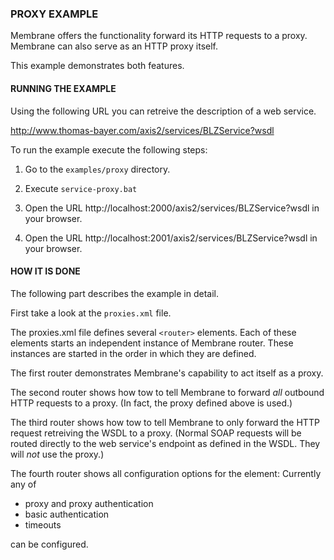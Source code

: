### PROXY EXAMPLE

Membrane offers the functionality forward its HTTP requests to a proxy.
Membrane can also serve as an HTTP proxy itself.

This example demonstrates both features.


#### RUNNING THE EXAMPLE

Using the following URL you can retreive the description of a web service.

http://www.thomas-bayer.com/axis2/services/BLZService?wsdl


To run the example execute the following steps: 

1. Go to the `examples/proxy` directory.

2. Execute `service-proxy.bat`

3. Open the URL http://localhost:2000/axis2/services/BLZService?wsdl in your browser.

4. Open the URL http://localhost:2001/axis2/services/BLZService?wsdl in your browser.


#### HOW IT IS DONE

The following part describes the example in detail.  

First take a look at the `proxies.xml` file.


The proxies.xml file defines several `<router>` elements. Each of these elements starts an independent
instance of Membrane router. These instances are started in the order in which they are defined.


The first router demonstrates Membrane's capability to act itself as a proxy.


The second router shows how tow to tell Membrane to forward *all* outbound HTTP requests to a proxy.
(In fact, the proxy defined above is used.)


The third router shows how tow to tell Membrane to only forward the HTTP request retreiving the WSDL
to a proxy.
(Normal SOAP requests will be routed directly to the web service's endpoint as defined in the WSDL.
They will *not* use the proxy.)


The fourth router shows all configuration options for the <httpClientConfig /> element: Currently
any of
* proxy and proxy authentication
* basic authentication
* timeouts

can be configured.